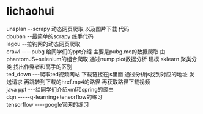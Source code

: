 # lichaohui
unsplan --scrapy 动态网页爬取 以及图片下载 代码<br>
douban --最简单的scrapy 练手代码<br>
lagou --拉钩网的动态网页爬取<br>
crawl ----pubg 给同学们的ppt介绍 主要是pubg.me的数据爬取 由phantomJS+selenium的组合爬取 通过nump plot数据分析 建模 sklearn 聚类分类 找出作弊者和高手的区别<br>
ted_down ---爬取ted视频网站 下载链接在js里面 通过分析js找到对应的地址 发送请求 再跳转到下载的href.mp4的路径 再获取路径下载视频<br>
java ppt ---给同学们介绍xml和spring的缘由 <br>
dqn -----q-learning+tensorflow的练习<br>
tensorflow ----google官网的练习<br>

